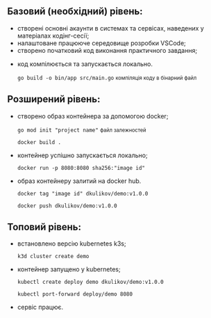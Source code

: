 <h2>Базовий (необхідний) рівень:</h2>
<ul>
    <li>створені основні акаунти в системах та сервісах, наведених у матеріалах кодінг-сесії;</li>
    <li>налаштоване працююче середовище розробки VSCode;</li>
    <li>створено початковий код виконання практичного завдання;</li>
    <li>
        <p>код компілюється та запускається локально.</p>
        <p><code>go build -o bin/app src/main.go</code> <small>компіляція коду в бінарний файл</small></p>
    </li>
</ul>

<h2>Розширений рівень:</h2>
<ul>
    <li>
        <p>створено образ контейнера за допомогою docker;</p>
        <p><code>go mod init "project name"</code> <small>файл залежностей</small></p>
        <p><code>docker build .</code></p>
    </li>
    <li>контейнер успішно запускається локально;</li>
    <p><code>docker run -p 8080:8080 sha256:"image id"</code></p>
    <li>образ контейнеру залитий на docker hub.</li>
    <p><code>docker tag "image id" dkulikov/demo:v1.0.0</code></p>
    <p><code>docker push dkulikov/demo:v1.0.0</code></p>
</ul>

<h2>Топовий рівень:</h2>
<ul>
    <li>встановлено версію kubernetes k3s;</li>
    <p><code>k3d cluster create demo</code></p>
    <li>контейнер запущено у kubernetes;</li>
    <p><code>kubectl create deploy demo dkulikov/demo:v1.0.0</code></p>
    <p><code>kubectl port-forward deploy/demo 8080</code></p>
    <li>сервіс працює.</li>
</ul>
